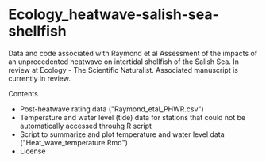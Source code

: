 # Ecology_heatwave-salish-sea-shellfish
Data and code associated with Raymond et al Assessment of the impacts of an unprecedented heatwave on intertidal shellfish of the Salish Sea. In review at Ecology - The Scientific Naturalist. Associated manuscript is currently in review. 

Contents
  + Post-heatwave rating data ("Raymond_etal_PHWR.csv")
  + Temperature and water level (tide) data for stations that could not be automatically accessed throuhg R script
  + Script to summarize and plot temperature and water level data ("Heat_wave_temperature.Rmd")
  + License
